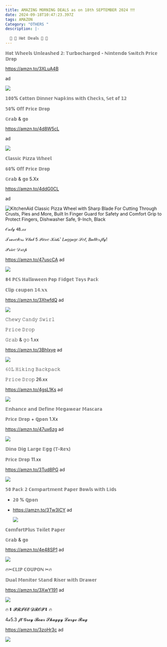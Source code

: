 ```yaml
---
title: AMAZING MORNING DEALS as on 18th SEPTEMBER 2024 ‼‼
date: 2024-09-18T10:47:23.397Z
tags: AMAZON
Category: "OTHERS "
description: |-
  
  🎀 🐤 ℍ𝕠𝕥 𝔻𝕖𝕒𝕝𝕤 🎀 🐤
---
```

ℍ𝕠𝕥 𝕎𝕙𝕖𝕖𝕝𝕤 𝕌𝕟𝕝𝕖𝕒𝕤𝕙𝕖𝕕 𝟚: 𝕋𝕦𝕣𝕓𝕠𝕔𝕙𝕒𝕣𝕘𝕖𝕕 - ℕ𝕚𝕟𝕥𝕖𝕟𝕕𝕠 𝕊𝕨𝕚𝕥𝕔𝕙 
ℙ𝕣𝕚𝕔𝕖 𝔻𝕣𝕠𝕡 

https://amzn.to/3XLuA4B

a﻿d 

<!--StartFragment-->

![](https://m.media-amazon.com/images/I/81Zk-KM629L._AC_SL1500_.jpg)

𝟙𝟘𝟘% ℂ𝕠𝕥𝕥𝕠𝕟 𝔻𝕚𝕟𝕟𝕖𝕣 ℕ𝕒𝕡𝕜𝕚𝕟𝕤 𝕨𝕚𝕥𝕙 ℂ𝕙𝕖𝕔𝕜𝕤, 𝕊𝕖𝕥 𝕠𝕗 𝟙𝟚

𝟝𝟘% 𝕆𝕗𝕗 ℙ𝕣𝕚𝕔𝕖 𝔻𝕣𝕠𝕡 

𝔾𝕣𝕒𝕓 & 𝕘𝕠

https://amzn.to/4d8W5cL 

a﻿d 

<!--StartFragment-->

![](https://m.media-amazon.com/images/I/91RCpPIasCL._AC_SL1500_.jpg)

ℂ𝕝𝕒𝕤𝕤𝕚𝕔 ℙ𝕚𝕫𝕫𝕒 𝕎𝕙𝕖𝕖𝕝

𝟞𝟘% 𝕆𝕗𝕗 ℙ𝕣𝕚𝕔𝕖 𝔻𝕣𝕠𝕡 

𝔾𝕣𝕒𝕓 & 𝕘𝕠 5.Xx 

https://amzn.to/4ddG0CL

a﻿d <!--StartFragment-->

![KitchenAid Classic Pizza Wheel with Sharp Blade For Cutting Through Crusts, Pies and More, Built In Finger Guard for Safety and Comfort Grip to Protect Fingers, Dishwasher Safe, 9-Inch, Black](https://m.media-amazon.com/images/I/61zsVzkFqAL._AC_SX679_.jpg)



𝒪𝓃𝓁𝓎 𝟦𝟪.𝓍𝓍

𝒯𝓇𝒶𝓋𝑒𝓁𝑒𝓇𝓈 𝒞𝓁𝓊𝒷 𝟧 𝒫𝒾𝑒𝒸𝑒 𝒦𝒾𝒹𝓈’ 𝐿𝓊𝑔𝑔𝒶𝑔𝑒 𝒮𝑒𝓉, 𝐵𝓊𝓉𝓉𝑒𝓇𝒻𝓁𝓎! 


𝒫𝓇𝒾𝒸𝑒 𝒟𝓇𝑜𝓅 

https://amzn.to/47uscCA   ad <!--StartFragment-->

![](https://m.media-amazon.com/images/I/81DKGHR4KKL._AC_SL1500_.jpg)



𝟠𝟜 ℙℂ𝕊 ℍ𝕒𝕝𝕝𝕠𝕨𝕖𝕖𝕟 ℙ𝕠𝕡 𝔽𝕚𝕕𝕘𝕖𝕥 𝕋𝕠𝕪𝕤 ℙ𝕒𝕔𝕜 

ℂ𝕝𝕚𝕡 𝕔𝕠𝕦𝕡𝕠𝕟  𝟙𝟜.𝕩𝕩 

https://amzn.to/3XtwfdQ ad 

<!--StartFragment-->

![](https://m.media-amazon.com/images/I/91a1ltgG29L._AC_SL1500_.jpg)

<!--EndFragment-->



𝙲𝚑𝚎𝚠𝚢 𝙲𝚊𝚗𝚍𝚢 𝚂𝚠𝚒𝚛𝚕  

𝙿𝚛𝚒𝚌𝚎 𝙳𝚛𝚘𝚙 

𝙶𝚛𝚊𝚋 & 𝚐𝚘  1.xx 

https://amzn.to/3BhIxye    ad <!--StartFragment-->

![](https://m.media-amazon.com/images/I/81DCeRjResL._SL1500_.jpg)



𝟼𝟶𝙻 𝙷𝚒𝚔𝚒𝚗𝚐 𝙱𝚊𝚌𝚔𝚙𝚊𝚌𝚔

 𝙿𝚛𝚒𝚌𝚎 𝙳𝚛𝚘𝚙  26.xx 

https://amzn.to/4gsL1Ks   ad 

<!--StartFragment-->

![](https://m.media-amazon.com/images/I/81H2kCCJgJL._AC_SL1500_.jpg)

<!--EndFragment-->

𝔼𝕟𝕙𝕒𝕟𝕔𝕖 𝕒𝕟𝕕 𝔻𝕖𝕗𝕚𝕟𝕖 𝕄𝕖𝕘𝕒𝕨𝕖𝕒𝕣 𝕄𝕒𝕤𝕔𝕒𝕣𝕒

 ℙ𝕣𝕚𝕔𝕖 𝔻𝕣𝕠𝕡 + ℚ𝕡𝕠𝕟  1.Xx 

https://amzn.to/47ux6zg    ad <!--StartFragment-->

![](https://m.media-amazon.com/images/I/81NfTOfu76L._SL1500_.jpg)

<!--EndFragment--> 

𝔻𝕚𝕟𝕠 𝔻𝕚𝕘 𝕃𝕒𝕣𝕘𝕖 𝔼𝕘𝕘 (𝕋-ℝ𝕖𝕩)

 ℙ𝕣𝕚𝕔𝕖 𝔻𝕣𝕠𝕡   11.xx 

https://amzn.to/3Tud8PG    ad 

<!--StartFragment-->

![](https://m.media-amazon.com/images/I/815inAQgw5L._AC_SL1500_.jpg)

<!--EndFragment-->





𝟝𝟘 ℙ𝕒𝕔𝕜 𝟚 ℂ𝕠𝕞𝕡𝕒𝕣𝕥𝕞𝕖𝕟𝕥 ℙ𝕒𝕡𝕖𝕣 𝔹𝕠𝕨𝕝𝕤 𝕨𝕚𝕥𝕙 𝕃𝕚𝕕𝕤 

* 𝟚𝟘 % ℚ𝕡𝕠𝕟 
* https://amzn.to/3Tw3ICY   ad <!--StartFragment-->

  ![](https://m.media-amazon.com/images/I/61O4mG3ULtL._AC_SL1200_.jpg)



ℂ𝕠𝕞𝕗𝕠𝕣𝕥ℙ𝕝𝕦𝕤 𝕋𝕠𝕚𝕝𝕖𝕥 ℙ𝕒𝕡𝕖𝕣

𝔾𝕣𝕒𝕓 & 𝕘𝕠 

https://amzn.to/4e48SP1    ad <!--StartFragment-->

![](https://m.media-amazon.com/images/I/81noXWXB-iL._AC_SL1500_.jpg)

<!--EndFragment-->

🔥✂ℂ𝕃𝕀ℙ ℂ𝕆𝕌ℙ𝕆ℕ  ✂🔥 

𝔻𝕦𝕒𝕝 𝕄𝕠𝕟𝕚𝕥𝕠𝕣 𝕊𝕥𝕒𝕟𝕕 ℝ𝕚𝕤𝕖𝕣 𝕨𝕚𝕥𝕙 𝔻𝕣𝕒𝕨𝕖𝕣 

https://amzn.to/3XwY191    ad <!--StartFragment-->

![](https://m.media-amazon.com/images/I/71U8rZZmydL._AC_SL1500_.jpg)

<!--EndFragment-->

🔥 ⏬ 𝓟𝓡𝓘𝓒𝓔 𝓓𝓡𝓞𝓟 ⏬ 🔥

4𝔁5.3 𝓯𝓽 𝓖𝓻𝓮𝔂 𝓑𝓮𝓪𝓻 𝓢𝓱𝓪𝓰𝓰𝔂 𝓛𝓪𝓻𝓰𝓮 𝓡𝓾𝓰

https://amzn.to/3zoHr3c    ad <!--StartFragment-->

![](https://m.media-amazon.com/images/I/713d1kFtVzL._AC_SL1500_.jpg)

<!--EndFragment-->